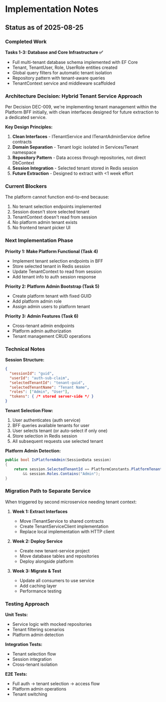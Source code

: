 # Implementation Notes

## Status as of 2025-08-25

### Completed Work

**Tasks 1-3: Database and Core Infrastructure ✅**
- Full multi-tenant database schema implemented with EF Core
- Tenant, TenantUser, Role, UserRole entities created
- Global query filters for automatic tenant isolation
- Repository pattern with tenant-aware queries
- TenantContext service and middleware scaffolded

### Architecture Decision: Hybrid Tenant Service Approach

Per Decision DEC-009, we're implementing tenant management within the Platform BFF initially, with clean interfaces designed for future extraction to a dedicated service.

**Key Design Principles:**
1. **Clean Interfaces** - ITenantService and ITenantAdminService define contracts
2. **Domain Separation** - Tenant logic isolated in Services/Tenant namespace
3. **Repository Pattern** - Data access through repositories, not direct DbContext
4. **Session Integration** - Selected tenant stored in Redis session
5. **Future Extraction** - Designed to extract with <1 week effort

### Current Blockers

The platform cannot function end-to-end because:
1. No tenant selection endpoints implemented
2. Session doesn't store selected tenant
3. TenantContext doesn't read from session
4. No platform admin tenant exists
5. No frontend tenant picker UI

### Next Implementation Phase

**Priority 1: Make Platform Functional (Task 4)**
- Implement tenant selection endpoints in BFF
- Store selected tenant in Redis session
- Update TenantContext to read from session
- Add tenant info to auth session response

**Priority 2: Platform Admin Bootstrap (Task 5)**
- Create platform tenant with fixed GUID
- Add platform admin role
- Assign admin users to platform tenant

**Priority 3: Admin Features (Task 6)**
- Cross-tenant admin endpoints
- Platform admin authorization
- Tenant management CRUD operations

### Technical Notes

**Session Structure:**
```json
{
  "sessionId": "guid",
  "userId": "auth-sub-claim",
  "selectedTenantId": "tenant-guid",
  "selectedTenantName": "Tenant Name",
  "roles": ["Admin", "User"],
  "tokens": { /* stored server-side */ }
}
```

**Tenant Selection Flow:**
1. User authenticates (auth service)
2. BFF queries available tenants for user
3. User selects tenant (or auto-select if only one)
4. Store selection in Redis session
5. All subsequent requests use selected tenant

**Platform Admin Detection:**
```csharp
public bool IsPlatformAdmin(SessionData session)
{
    return session.SelectedTenantId == PlatformConstants.PlatformTenantId
        && session.Roles.Contains("Admin");
}
```

### Migration Path to Separate Service

When triggered by second microservice needing tenant context:

1. **Week 1: Extract Interfaces**
   - Move ITenantService to shared contracts
   - Create TenantServiceClient implementation
   - Replace local implementation with HTTP client

2. **Week 2: Deploy Service**
   - Create new tenant-service project
   - Move database tables and repositories
   - Deploy alongside platform

3. **Week 3: Migrate & Test**
   - Update all consumers to use service
   - Add caching layer
   - Performance testing

### Testing Approach

**Unit Tests:**
- Service logic with mocked repositories
- Tenant filtering scenarios
- Platform admin detection

**Integration Tests:**
- Tenant selection flow
- Session integration
- Cross-tenant isolation

**E2E Tests:**
- Full auth → tenant selection → access flow
- Platform admin operations
- Tenant switching